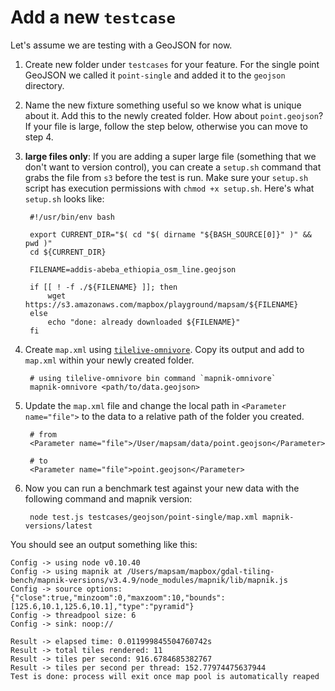 # Add a new `testcase`

Let's assume we are testing with a GeoJSON for now.
 
1. Create new folder under `testcases` for your feature. For the single point GeoJSON we called it `point-single` and added it to the `geojson` directory.
2. Name the new fixture something useful so we know what is unique about it. Add this to the newly created folder. How about `point.geojson`? If your file is large, follow the step below, otherwise you can move to step 4.
1. **large files only**: If you are adding a super large file (something that we don't want to version control), you can create a `setup.sh` command that grabs the file from `s3` before the test is run. Make sure your `setup.sh` script has execution permissions with `chmod +x setup.sh`. Here's what `setup.sh` looks like:
        
        #!/usr/bin/env bash

        export CURRENT_DIR="$( cd "$( dirname "${BASH_SOURCE[0]}" )" && pwd )"
        cd ${CURRENT_DIR}

        FILENAME=addis-abeba_ethiopia_osm_line.geojson

        if [[ ! -f ./${FILENAME} ]]; then
            wget https://s3.amazonaws.com/mapbox/playground/mapsam/${FILENAME}
        else
            echo "done: already downloaded ${FILENAME}"
        fi
 
3. Create `map.xml` using [`tilelive-omnivore`](https://github.com/mapbox/tilelive-omnivore). Copy its output and add to `map.xml` within your newly created folder.
        
        # using tilelive-omnivore bin command `mapnik-omnivore`
        mapnik-omnivore <path/to/data.geojson>
4. Update the `map.xml` file and change the local path in `<Parameter name="file">` to the data to a relative path of the folder you created.
        
        # from
        <Parameter name="file">/User/mapsam/data/point.geojson</Parameter>
        
        # to
        <Parameter name="file">point.geojson</Parameter>
5. Now you can run a benchmark test against your new data with the following command and mapnik version:

        node test.js testcases/geojson/point-single/map.xml mapnik-versions/latest
        
You should see an output something like this:

```
Config -> using node v0.10.40
Config -> using mapnik at /Users/mapsam/mapbox/gdal-tiling-bench/mapnik-versions/v3.4.9/node_modules/mapnik/lib/mapnik.js
Config -> source options: {"close":true,"minzoom":0,"maxzoom":10,"bounds":[125.6,10.1,125.6,10.1],"type":"pyramid"}
Config -> threadpool size: 6
Config -> sink: noop://

Result -> elapsed time: 0.011999845504760742s
Result -> total tiles rendered: 11
Result -> tiles per second: 916.6784685382767
Result -> tiles per second per thread: 152.77974475637944
Test is done: process will exit once map pool is automatically reaped
```